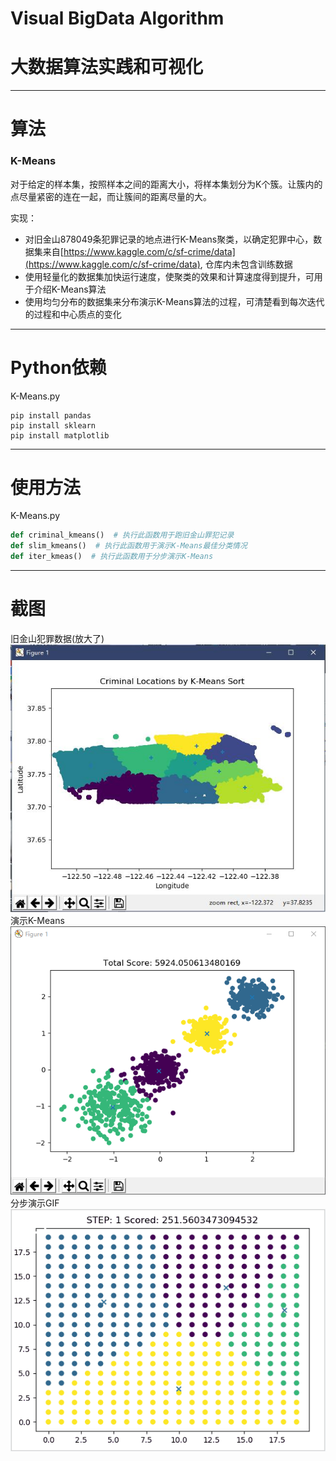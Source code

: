 # Visual BigData Algorithm
# 大数据算法实践和可视化

---
# 算法
### K-Means
对于给定的样本集，按照样本之间的距离大小，将样本集划分为K个簇。让簇内的点尽量紧密的连在一起，而让簇间的距离尽量的大。

实现：
* 对旧金山878049条犯罪记录的地点进行K-Means聚类，以确定犯罪中心，数据集来自[https://www.kaggle.com/c/sf-crime/data](https://www.kaggle.com/c/sf-crime/data), 仓库内未包含训练数据
* 使用轻量化的数据集加快运行速度，使聚类的效果和计算速度得到提升，可用于介绍K-Means算法
* 使用均匀分布的数据集来分布演示K-Means算法的过程，可清楚看到每次迭代的过程和中心质点的变化

---
# Python依赖
K-Means.py
```shell
pip install pandas
pip install sklearn
pip install matplotlib
```
---
# 使用方法
K-Means.py
```python
def criminal_kmeans()  # 执行此函数用于跑旧金山罪犯记录
def slim_kmeans()  # 执行此函数用于演示K-Means最佳分类情况
def iter_kmeas()  # 执行此函数用于分步演示K-Means
```
---
# 截图
旧金山犯罪数据(放大了)
![criminal_kmeans](https://github.com/50Death/Visual-BigData-Algorithm/blob/master/screenshots/criminal_kmeans.jpg)
演示K-Means
![slim_kmeans](https://github.com/50Death/Visual-BigData-Algorithm/blob/master/screenshots/slim_kmeans.png)
分步演示GIF
![iter_kmeas](https://github.com/50Death/Visual-BigData-Algorithm/blob/master/screenshots/iter_kmeans.gif)
